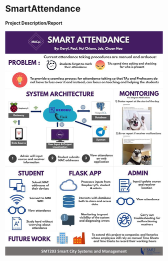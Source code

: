 # SmartAttendance

#### Project Description/Report
![Overview](https://github.com/paulcheong8/newproject/blob/master/pics/smart_attendance.jpg)
